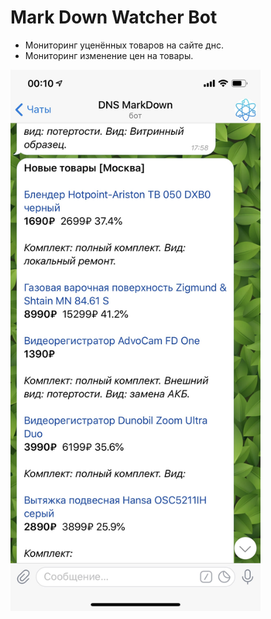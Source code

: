 # Mark Down Watcher Bot
* Мониторинг уценённых товаров на сайте днс.
* Мониторинг изменение цен на товары.

<img src="mark_down.jpeg" width="400">

